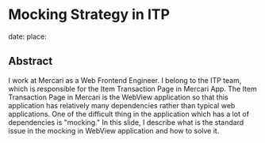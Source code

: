 # Mocking Strategy in ITP

date:
place:

## Abstract

I work at Mercari as a Web Frontend Engineer.
I belong to the ITP team, which is responsible for the Item Transaction Page in Mercari App.
The Item Transaction Page in Mercari is the WebView application so that this application has relatively many dependencies rather than typical web applications.
One of the difficult thing in the application which has a lot of dependencies is "mocking."
In this slide, I describe what is the standard issue in the mocking in WebView application and how to solve it.
